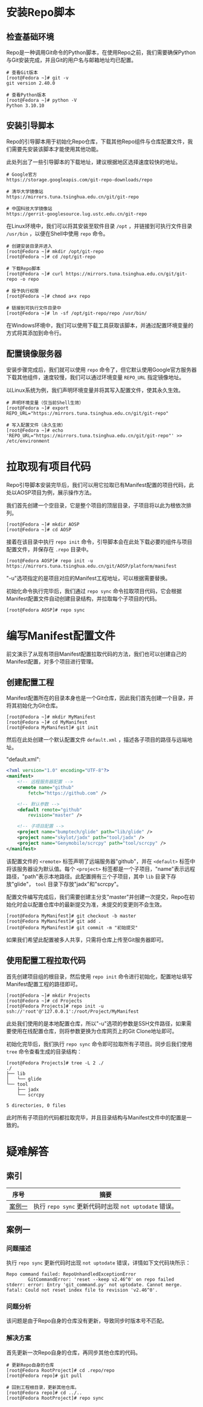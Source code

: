 # 安装Repo脚本
## 检查基础环境
Repo是一种调用Git命令的Python脚本，在使用Repo之前，我们需要确保Python与Git安装完成，并且Git的用户名与邮箱地址均已配置。

```text
# 查看Git版本
[root@Fedora ~]# git -v
git version 2.40.0

# 查看Python版本
[root@Fedora ~]# python -V
Python 3.10.10
```

## 安装引导脚本
Repo的引导脚本用于初始化Repo仓库，下载其他Repo组件与仓库配置文件，我们需要先安装该脚本才能使用其他功能。

此处列出了一些引导脚本的下载地址，建议根据地区选择速度较快的地址。

```text
# Google官方
https://storage.googleapis.com/git-repo-downloads/repo

# 清华大学镜像站
https://mirrors.tuna.tsinghua.edu.cn/git/git-repo

# 中国科技大学镜像站
https://gerrit-googlesource.lug.ustc.edu.cn/git-repo
```

在Linux环境中，我们可以将其安装至软件目录 `/opt` ，并链接到可执行文件目录 `/usr/bin` ，以便在Shell中使用 `repo` 命令。

```text
# 创建安装目录并进入
[root@Fedora ~]# mkdir /opt/git-repo
[root@Fedora ~]# cd /opt/git-repo

# 下载Repo脚本
[root@Fedora ~]# curl https://mirrors.tuna.tsinghua.edu.cn/git/git-repo -o repo

# 授予执行权限
[root@Fedora ~]# chmod a+x repo

# 链接到可执行文件目录中
[root@Fedora ~]# ln -sf /opt/git-repo/repo /usr/bin/
```

在Windows环境中，我们可以使用下载工具获取该脚本，并通过配置环境变量的方式将其添加到命令行。

## 配置镜像服务器
安装步骤完成后，我们就可以使用 `repo` 命令了，但它默认使用Google官方服务器下载其他组件，速度较慢，我们可以通过环境变量 `REPO_URL` 指定镜像地址。

以Linux系统为例，我们声明环境变量并将其写入配置文件，使其永久生效。

```text
# 声明环境变量（仅当前Shell生效）
[root@Fedora ~]# export REPO_URL="https://mirrors.tuna.tsinghua.edu.cn/git/git-repo"

# 写入配置文件（永久生效）
[root@Fedora ~]# echo 'REPO_URL="https://mirrors.tuna.tsinghua.edu.cn/git/git-repo"' >> /etc/environment
```

# 拉取现有项目代码
Repo引导脚本安装完毕后，我们可以用它拉取已有Manifest配置的项目代码，此处以AOSP项目为例，展示操作方法。

我们首先创建一个空目录，它是整个项目的顶层目录，子项目将以此为根依次排列。

```text
[root@Fedora ~]# mkdir AOSP
[root@Fedora ~]# cd AOSP
```

接着在该目录中执行 `repo init` 命令，引导脚本会在此处下载必要的组件与项目配置文件，并保存在 `.repo` 目录中。

```text
[root@Fedora AOSP]# repo init -u https://mirrors.tuna.tsinghua.edu.cn/git/AOSP/platform/manifest
```

"-u"选项指定的是项目对应的Manifest工程地址，可以根据需要替换。

初始化命令执行完毕后，我们通过 `repo sync` 命令拉取项目代码，它会根据Manifest配置文件自动创建目录结构，并拉取每个子项目的代码。

```text
[root@Fedora AOSP]# repo sync
```

# 编写Manifest配置文件
前文演示了从现有项目Manifest配置拉取代码的方法，我们也可以创建自己的Manifest配置，对多个项目进行管理。

## 创建配置工程
Manifest配置所在的目录本身也是一个Git仓库，因此我们首先创建一个目录，并将其初始化为Git仓库。

```text
[root@Fedora ~]# mkdir MyManifest
[root@Fedora ~]# cd MyManifest
[root@Fedora MyManifest]# git init
```

然后在此处创建一个默认配置文件 `default.xml` ，描述各子项目的路径与远端地址。

"default.xml":

```xml
<?xml version="1.0" encoding="UTF-8"?>
<manifest>
    <!-- 远程服务器配置 -->
    <remote name="github"
        fetch="https://github.com" />

    <!-- 默认参数 -->
    <default remote="github"
        revision="master" />

    <!-- 子项目配置 -->
    <project name="bumptech/glide" path="lib/glide" />
    <project name="skylot/jadx" path="tool/jadx" />
    <project name="Genymobile/scrcpy" path="tool/scrcpy" />
</manifest>
```

该配置文件的 `<remote>` 标签声明了远端服务器"github"，并在 `<default>` 标签中将该服务器设为默认值。每个 `<project>` 标签都是一个子项目，"name"表示远程路径，"path"表示本地路径。此配置拥有三个子项目，其中 `lib` 目录下存放"glide"， `tool` 目录下存放"jadx"和"scrcpy"。

配置文件编写完成后，我们需要创建主分支"master"并创建一次提交，Repo在初始化时会以配置仓库中的最新提交为准，未提交的变更则不会生效。

```text
[root@Fedora MyManifest]# git checkout -b master
[root@Fedora MyManifest]# git add .
[root@Fedora MyManifest]# git commit -m "初始提交"
```

如果我们希望此配置被多人共享，只需将仓库上传至Git服务器即可。

## 使用配置工程拉取代码
首先创建项目组的根目录，然后使用 `repo init` 命令进行初始化，配置地址填写Manifest配置工程的路径即可。

```text
[root@Fedora ~]# mkdir Projects
[root@Fedora ~]# cd Projects
[root@Fedora Projects]# repo init -u ssh://'root'@'127.0.0.1':/root/Project/MyManifest
```

此处我们使用的是本地配置仓库，所以"-u"选项的参数是SSH文件路径，如果需要使用在线配置仓库，则将参数更换为仓库网页上的Git Clone地址即可。

初始化完毕后，我们执行 `repo sync` 命令即可拉取所有子项目。同步后我们使用 `tree` 命令查看生成的目录结构：

```text
[root@Fedora Projects]# tree -L 2 ./
./
├── lib
│   └── glide
└── tool
    ├── jadx
    └── scrcpy

5 directories, 0 files
```

此时所有子项目的代码都拉取完毕，并且目录结构与Manifest文件中的配置是一致的。

# 疑难解答
## 索引

<div align="center">

|       序号        |                         摘要                          |
| :---------------: | :---------------------------------------------------: |
| [案例一](#案例一) | 执行 `repo sync` 更新代码时出现 `not uptodate` 错误。 |

</div>

## 案例一
### 问题描述
执行 `repo sync` 更新代码时出现 `not uptodate` 错误，详情如下文代码块所示：

```text
Repo command failed: RepoUnhandledExceptionError
        GitCommandError: 'reset --keep v2.46^0' on repo failed
stderr: error: Entry 'git_command.py' not uptodate. Cannot merge.
fatal: Could not reset index file to revision 'v2.46^0'.
```

### 问题分析
该问题是由于Repo自身的仓库没有更新，导致同步时版本号不匹配。

### 解决方案
首先更新一次Repo自身的仓库，再同步其他仓库的代码。

```text
# 更新Repo自身的仓库
[root@Fedora RootProject]# cd .repo/repo
[root@Fedora repo]# git pull

# 回到工程根目录，更新其他仓库。
[root@Fedora repo]# cd ../..
[root@Fedora RootProject]# repo sync
```
